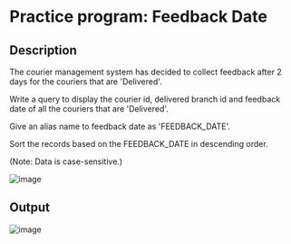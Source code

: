 # Practice program: Feedback Date

## Description

The courier management system has decided to collect feedback after 2 days for the couriers that are 'Delivered'.

Write a query to display the courier id, delivered branch id and feedback date of all the couriers that are 'Delivered'.

Give an alias name to feedback date as 'FEEDBACK_DATE'.

Sort the records based on the FEEDBACK_DATE in descending order.

(Note: Data is case-sensitive.)

![image](https://github.com/Tan12d/PWC_RDBMS_using_Oracle/assets/100254217/de0b2e07-b096-4bd9-8897-5b75c5008020)

## Output

![image](https://github.com/Tan12d/PWC_RDBMS_using_Oracle/assets/100254217/be3ab7cc-c3b4-4758-a748-915a41fe266a)
